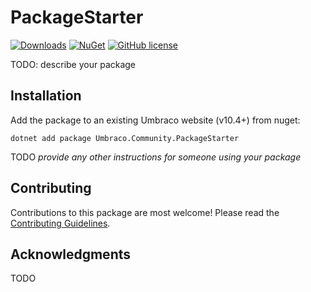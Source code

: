 # PackageStarter

[![Downloads](https://img.shields.io/nuget/dt/Umbraco.Community.PackageStarter?color=cc9900)](https://www.nuget.org/packages/Umbraco.Community.PackageStarter/)
[![NuGet](https://img.shields.io/nuget/vpre/Umbraco.Community.PackageStarter?color=0273B3)](https://www.nuget.org/packages/Umbraco.Community.PackageStarter)
[![GitHub license](https://img.shields.io/github/license/GitHubUser/GitHubRepo?color=8AB803)](LICENSE)

TODO: describe your package

## Installation

Add the package to an existing Umbraco website (v10.4+) from nuget:

`dotnet add package Umbraco.Community.PackageStarter`

TODO *provide any other instructions for someone using your package*

## Contributing

Contributions to this package are most welcome! Please read the [Contributing Guidelines](CONTRIBUTING.md).

## Acknowledgments

TODO